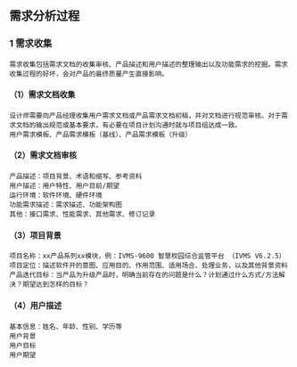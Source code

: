 ## 需求分析过程

### 1 需求收集
	需求收集包括需求文档的收集审核、产品描述和用户描述的整理输出以及功能需求的挖掘。需求收集过程的好坏，会对产品的最终质量产生直接影响。

#### （1）需求文档收集
	设计师需要向产品经理收集用户需求文档或产品需求文档初稿，并对文档进行规范审核。对于需求文档的输出规范或基本要求，有必要在项目计划沟通时就与项目组达成一致。
    用户需求模板、产品需求模板（基线）、产品需求模板（升级）

#### （2）需求文档审核
	产品描述：项目背景、术语和缩写、参考资料
    用户描述：用户特性、用户目前/期望
    运行环境：软件环境、硬件环境
    功能需求描述：需求描述、功能架构图
    其他：接口需求、性能需求、其他需求、修订记录

#### （3）项目背景
	项目名称：xx产品系列xx模块，例：IVMS-9600 智慧校园综合监管平台 （IVMS V6.2.5）
    项目定位：描述软件开的意图、应用目的、作用范围、适用场合、处理业务，以及其他背景资料
    产品迭代目标：当产品为升级产品时，明确当前存在的问题是什么？计划通过什么方式/方法解决？期望达到怎样的目标？

#### （4）用户描述
	基本信息：姓名、年龄、性别、学历等
    用户背景
    用户目标
    用户期望
